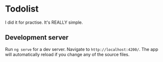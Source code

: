 # Todolist

I did it for practise. It's REALLY simple.

## Development server

Run `ng serve` for a dev server. Navigate to `http://localhost:4200/`. The app will automatically reload if you change any of the source files.
